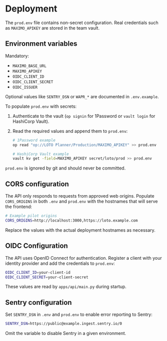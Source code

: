 # Deployment

The `prod.env` file contains non-secret configuration. Real credentials such as `MAXIMO_APIKEY` are stored in the team vault.

## Environment variables

Mandatory:

- `MAXIMO_BASE_URL`
- `MAXIMO_APIKEY`
- `OIDC_CLIENT_ID`
- `OIDC_CLIENT_SECRET`
- `OIDC_ISSUER`

Optional values like `SENTRY_DSN` or `WAPR_*` are documented in `.env.example`.

To populate `prod.env` with secrets:

1. Authenticate to the vault (`op signin` for 1Password or `vault login` for HashiCorp Vault).
2. Read the required values and append them to `prod.env`:

   ```bash
   # 1Password example
   op read "op://LOTO Planner/Production/MAXIMO_APIKEY" >> prod.env

   # HashiCorp Vault example
   vault kv get -field=MAXIMO_APIKEY secret/loto/prod >> prod.env
   ```

`prod.env` is ignored by git and should never be committed.

## CORS configuration

The API only responds to requests from approved web origins. Populate
`CORS_ORIGINS` in both `.env` and `prod.env` with the hostnames that will
serve the frontend:

```bash
# Example pilot origins
CORS_ORIGINS=http://localhost:3000,https://loto.example.com
```

Replace the values with the actual deployment hostnames as necessary.

## OIDC Configuration

The API uses OpenID Connect for authentication. Register a client with your identity
provider and add the credentials to `prod.env`:

```bash
OIDC_CLIENT_ID=your-client-id
OIDC_CLIENT_SECRET=your-client-secret
```

These values are read by `apps/api/main.py` during startup.

## Sentry configuration

Set `SENTRY_DSN` in `.env` and `prod.env` to enable error reporting to Sentry:

```bash
SENTRY_DSN=https://public@example.ingest.sentry.io/0
```

Omit the variable to disable Sentry in a given environment.
